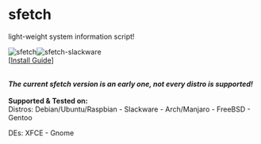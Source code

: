 # sfetch
light-weight system information script!

![sfetch](https://i.imgur.com/I92HyDx.png)![sfetch-slackware](https://i.imgur.com/a8igFqq.png)
<br/> 
[[Install Guide](https://github.com/sean0262/sfetch/wiki/Install)]  
  
<br/>  
<b><i>The current sfetch version is an early one, not every distro is supported!</b></i> 
<br/>  
<br/>
<b>Supported & Tested on:  </b>  <br/>
Distros:
Debian/Ubuntu/Raspbian
- Slackware   
- Arch/Manjaro  
- FreeBSD  
- Gentoo  

DEs:
XFCE - Gnome
